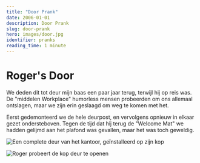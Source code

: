 ```yaml
---
title: "Door Prank"
date: 2006-01-01
description: Door Prank
slug: door-prank
hero: images/door.jpg
identifier: pranks
reading_time: 1 minute
---
```


# Roger's Door

We deden dit tot deur mijn baas een paar jaar terug, terwijl hij op reis was. De "middelen Workplace" humorless mensen probeerden om ons allemaal ontslagen, maar we zijn erin geslaagd om weg te komen met het.

Eerst gedemonteerd we de hele deurpost, en vervolgens opnieuw in elkaar gezet ondersteboven. Tegen de tijd dat hij terug de "Welcome Mat" we hadden gelijmd aan het plafond was gevallen, maar het was toch geweldig.

![Een complete deur van het kantoor, geïnstalleerd op zijn kop](/posts/pranks/images/Door-1.jpg)

![Roger probeert de kop deur te openen](/posts/pranks/images/Door-2.jpg)

